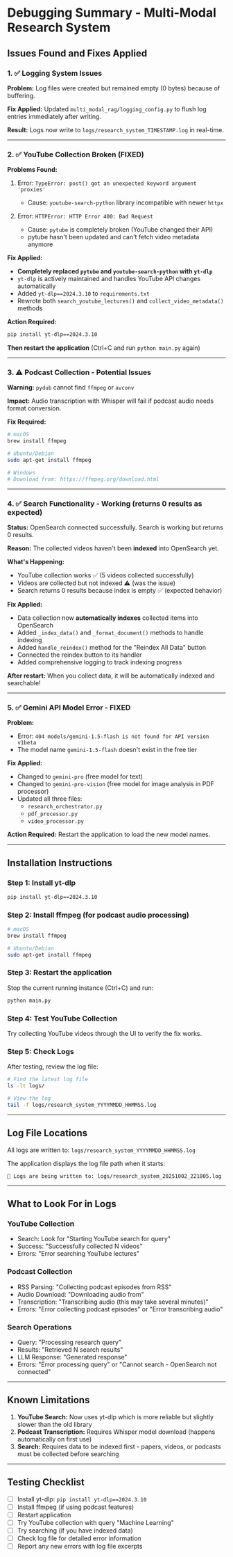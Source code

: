 # Debugging Summary - Multi-Modal Research System

## Issues Found and Fixes Applied

### 1. ✅ Logging System Issues
**Problem:** Log files were created but remained empty (0 bytes) because of buffering.

**Fix Applied:** Updated `multi_modal_rag/logging_config.py` to flush log entries immediately after writing.

**Result:** Logs now write to `logs/research_system_TIMESTAMP.log` in real-time.

---

### 2. ✅ YouTube Collection Broken (FIXED)
**Problems Found:**
1. Error: `TypeError: post() got an unexpected keyword argument 'proxies'`
   - Cause: `youtube-search-python` library incompatible with newer `httpx`

2. Error: `HTTPError: HTTP Error 400: Bad Request`
   - Cause: `pytube` is completely broken (YouTube changed their API)
   - pytube hasn't been updated and can't fetch video metadata anymore

**Fix Applied:**
- **Completely replaced `pytube` and `youtube-search-python` with `yt-dlp`**
- `yt-dlp` is actively maintained and handles YouTube API changes automatically
- Added `yt-dlp==2024.3.10` to `requirements.txt`
- Rewrote both `search_youtube_lectures()` and `collect_video_metadata()` methods

**Action Required:**
```bash
pip install yt-dlp==2024.3.10
```

**Then restart the application** (Ctrl+C and run `python main.py` again)

---

### 3. ⚠️ Podcast Collection - Potential Issues
**Warning:** `pydub` cannot find `ffmpeg` or `avconv`

**Impact:** Audio transcription with Whisper will fail if podcast audio needs format conversion.

**Fix Required:**
```bash
# macOS
brew install ffmpeg

# Ubuntu/Debian
sudo apt-get install ffmpeg

# Windows
# Download from: https://ffmpeg.org/download.html
```

---

### 4. ✅ Search Functionality - Working (returns 0 results as expected)
**Status:** OpenSearch connected successfully. Search is working but returns 0 results.

**Reason:** The collected videos haven't been **indexed** into OpenSearch yet.

**What's Happening:**
- YouTube collection works ✅ (5 videos collected successfully)
- Videos are collected but not indexed ⚠️ (was the issue)
- Search returns 0 results because index is empty ✅ (expected behavior)

**Fix Applied:**
- Data collection now **automatically indexes** collected items into OpenSearch
- Added `_index_data()` and `_format_document()` methods to handle indexing
- Added `handle_reindex()` method for the "Reindex All Data" button
- Connected the reindex button to its handler
- Added comprehensive logging to track indexing progress

**After restart:** When you collect data, it will be automatically indexed and searchable!

---

### 5. ✅ Gemini API Model Error - FIXED
**Problem:**
- Error: `404 models/gemini-1.5-flash is not found for API version v1beta`
- The model name `gemini-1.5-flash` doesn't exist in the free tier

**Fix Applied:**
- Changed to `gemini-pro` (free model for text)
- Changed to `gemini-pro-vision` (free model for image analysis in PDF processor)
- Updated all three files:
  - `research_orchestrator.py`
  - `pdf_processor.py`
  - `video_processor.py`

**Action Required:** Restart the application to load the new model names.

---

## Installation Instructions

### Step 1: Install yt-dlp
```bash
pip install yt-dlp==2024.3.10
```

### Step 2: Install ffmpeg (for podcast audio processing)
```bash
# macOS
brew install ffmpeg

# Ubuntu/Debian
sudo apt-get install ffmpeg
```

### Step 3: Restart the application
Stop the current running instance (Ctrl+C) and run:
```bash
python main.py
```

### Step 4: Test YouTube Collection
Try collecting YouTube videos through the UI to verify the fix works.

### Step 5: Check Logs
After testing, review the log file:
```bash
# Find the latest log file
ls -lt logs/

# View the log
tail -f logs/research_system_YYYYMMDD_HHMMSS.log
```

---

## Log File Locations

All logs are written to: `logs/research_system_YYYYMMDD_HHMMSS.log`

The application displays the log file path when it starts:
```
📝 Logs are being written to: logs/research_system_20251002_221805.log
```

---

## What to Look For in Logs

### YouTube Collection
- Search: Look for "Starting YouTube search for query"
- Success: "Successfully collected N videos"
- Errors: "Error searching YouTube lectures"

### Podcast Collection
- RSS Parsing: "Collecting podcast episodes from RSS"
- Audio Download: "Downloading audio from"
- Transcription: "Transcribing audio (this may take several minutes)"
- Errors: "Error collecting podcast episodes" or "Error transcribing audio"

### Search Operations
- Query: "Processing research query"
- Results: "Retrieved N search results"
- LLM Response: "Generated response"
- Errors: "Error processing query" or "Cannot search - OpenSearch not connected"

---

## Known Limitations

1. **YouTube Search:** Now uses yt-dlp which is more reliable but slightly slower than the old library
2. **Podcast Transcription:** Requires Whisper model download (happens automatically on first use)
3. **Search:** Requires data to be indexed first - papers, videos, or podcasts must be collected before searching

---

## Testing Checklist

- [ ] Install yt-dlp: `pip install yt-dlp==2024.3.10`
- [ ] Install ffmpeg (if using podcast features)
- [ ] Restart application
- [ ] Try YouTube collection with query "Machine Learning"
- [ ] Try searching (if you have indexed data)
- [ ] Check log file for detailed error information
- [ ] Report any new errors with log file excerpts
